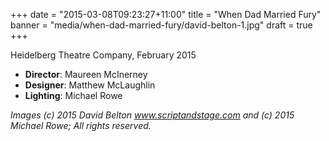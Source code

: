 +++
date = "2015-03-08T09:23:27+11:00"
title = "When Dad Married Fury"
banner = "media/when-dad-married-fury/david-belton-1.jpg"
draft = true
+++

Heidelberg Theatre Company, February 2015

 * __Director__: Maureen McInerney
 * __Designer__: Matthew McLaughlin
 * __Lighting__: Michael Rowe

<!--more-->



_Images (c) 2015 David Belton www.scriptandstage.com and (c) 2015 Michael Rowe; All rights reserved._
